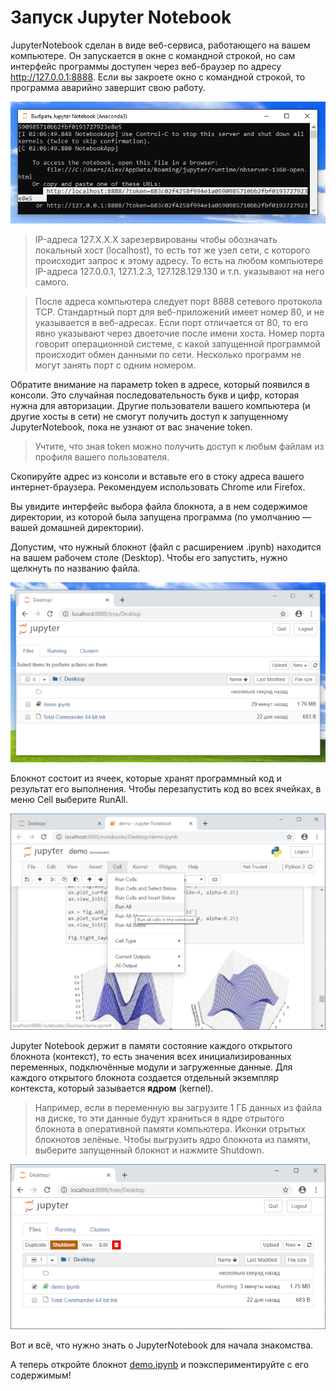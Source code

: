 # Запуск Jupyter Notebook

JupyterNotebook сделан в виде веб-сервиса, работающего на вашем компьютере. Он запускается в окне с командной строкой,
но сам интерфейс программы доступен через веб-браузер по адресу http://127.0.0.1:8888. Если вы закроете окно с командной строкой,
то программа аварийно завершит свою работу.

![jupyter command line](./pic/jup-1.png)

> IP-адреса 127.X.X.X зарезервированы чтобы обозначать локальный хост (localhost),
то есть тот же узел сети, с которого происходит запрос к этому адресу.
То есть на любом компьютере IP-адреса 127.0.0.1, 127.1.2.3, 127.128.129.130 и т.п. указывают на него самого.

> После адреса компьютера следует порт 8888 сетевого протокола TCP.
Стандартный порт для веб-приложений имеет номер 80, и не указывается в веб-адресах.
Если порт отличается от 80, то его явно указывают через двоеточие после имени хоста.
Номер порта говорит операционной системе, с какой запущенной программой происходит обмен данными по сети.
Несколько программ не могут занять порт с одним номером.

Обратите внимание на параметр token в адресе, который появился в консоли.
Это случайная последовательность букв и цифр, которая нужна для авторизации.
Другие пользователи вашего компьютера (и другие хосты в сети) не смогут получить доступ к запущенному JupyterNotebook,
пока не узнают от вас значение token. 

> Учтите, что зная token можно получить доступ к любым файлам из профиля вашего пользователя.

Скопируйте адрес из консоли и вставьте его в стоку адреса вашего интернет-браузера.
Рекомендуем использовать Chrome или Firefox.

Вы увидите интерфейс выбора файла блокнота, а в нем содержимое директории, 
из которой была запущена программа (по умолчанию — вашей домашней директории). 

Допустим, что нужный блокнот (файл с расширением .ipynb) находится на вашем рабочем столе (Desktop). Чтобы его запустить, нужно щелкнуть по названию файла.

![jupyter select file](./pic/_jup-2.png)

Блокнот состоит из ячеек, которые хранят программный код и результат его выполнения.
Чтобы перезапустить код во всех ячейках, в меню Cell выберите RunAll.

![jupyter run all](./pic/_jup-3.png)

Jupyter Notebook держит в памяти состояние каждого открытого блокнота (контекст),
то есть значения всех инициализированных переменных, подключённые модули и загруженные данные. 
Для каждого открытого блокнота создается отдельный экземпляр контекста, который зазывается **ядром** (kernel).

> Например, если в переменную вы загрузите 1 ГБ данных из файла на диске, 
то эти данные будут храниться в ядре отрытого блокнота в оперативной памяти компьютера.
Иконки отрытых блокнотов зелёные. Чтобы выгрузить ядро блокнота из памяти, выберите запущенный блокнот и нажмите Shutdown.


![jupyter shutdown](./pic/_jup-4.png)

Вот и всё, что нужно знать o JupyterNotebook для начала знакомства. 

А теперь откройте блокнот [demo.ipynb](./demo.ipynb) и поэкспериментируйте с его содержимым!
